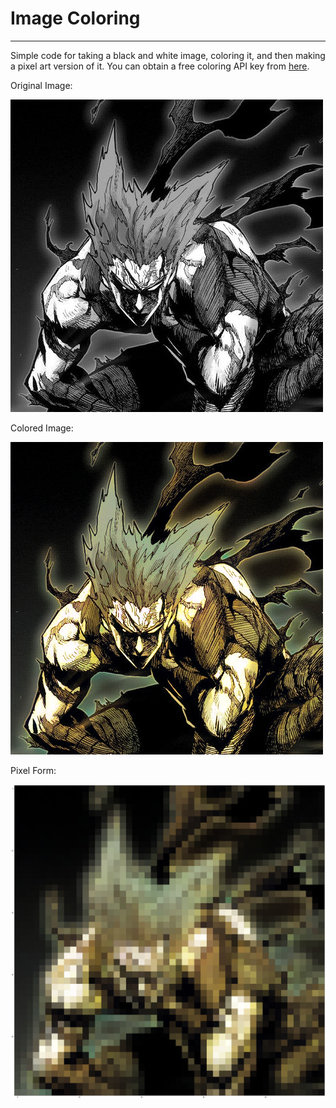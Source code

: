# Image Coloring

--- 

Simple code for taking a black and white image, coloring it, and then making a pixel art version of it. You can obtain a free coloring API key from [here](https://deepai.org/machine-learning-model/colorizer).

Original Image:

![](/images/garou.jpg)

Colored Image:

![](/images/colored_garou.jpg)

Pixel Form:

![](/images/large_pixel_garou.png)
